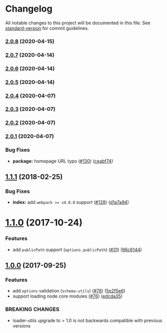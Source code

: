 # Changelog

All notable changes to this project will be documented in this file. See [standard-version](https://github.com/conventional-changelog/standard-version) for commit guidelines.

### [2.0.8](https://github.com/steneva/awesome-worker-loader/compare/v2.0.5...v2.0.8) (2020-04-15)

### [2.0.7](https://github.com/steneva/awesome-worker-loader/compare/v2.0.6...v2.0.7) (2020-04-14)

### [2.0.6](https://github.com/steneva/awesome-worker-loader/compare/v2.0.5...v2.0.6) (2020-04-14)

### [2.0.5](https://github.com/steneva/awesome-worker-loader/compare/v2.0.4...v2.0.5) (2020-04-14)

### [2.0.4](https://github.com/steneva/awesome-worker-loader/compare/v2.0.2...v2.0.4) (2020-04-07)

### [2.0.3](https://github.com/steneva/awesome-worker-loader/compare/v2.0.2...v2.0.3) (2020-04-07)

### [2.0.2](https://github.com/steneva/awesome-worker-loader/compare/v2.0.1...v2.0.2) (2020-04-07)

### [2.0.1](https://github.com/webpack-contrib/worker-loader/compare/v1.1.1...v2.0.1) (2020-04-07)


### Bug Fixes

* **package:** homepage URL typo ([#130](https://github.com/webpack-contrib/worker-loader/issues/130)) ([ceabf74](https://github.com/webpack-contrib/worker-loader/commit/ceabf74d81b9612325355b0b4e9990971eb1966b))

<a name="1.1.1"></a>
## [1.1.1](https://github.com/webpack-contrib/worker-loader/compare/v1.1.0...v1.1.1) (2018-02-25)


### Bug Fixes

* **index:** add `webpack >= v4.0.0` support ([#128](https://github.com/webpack-contrib/worker-loader/issues/128)) ([d1a7a94](https://github.com/webpack-contrib/worker-loader/commit/d1a7a94))



<a name="1.1.0"></a>
# [1.1.0](https://github.com/webpack-contrib/worker-loader/compare/v1.0.0...v1.1.0) (2017-10-24)


### Features

* add `publicPath` support (`options.publicPath`) ([#31](https://github.com/webpack-contrib/worker-loader/issues/31)) ([96c6144](https://github.com/webpack-contrib/worker-loader/commit/96c6144))



<a name="1.0.0"></a>
## [1.0.0](https://github.com/webpack-contrib/worker-loader/compare/v0.8.0...v1.0.0) (2017-09-25)


### Features

* add `options` validation (`schema-utils`) ([#78](https://github.com/webpack-contrib/worker-loader/issues/78)) ([5e2f5e6](https://github.com/webpack-contrib/worker-loader/commit/5e2f5e6))
* support loading node core modules ([#76](https://github.com/webpack-contrib/worker-loader/issues/76)) ([edcda35](https://github.com/webpack-contrib/worker-loader/commit/edcda35))


### BREAKING CHANGES

* loader-utils upgrade to > 1.0 is not backwards
compatible with previous versions
